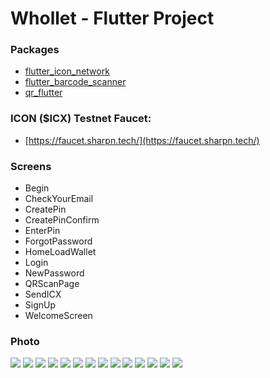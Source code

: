  # Whollet - Flutter Project
 ### Packages
 - [ flutter_icon_network](https://pub.dev/packages/flutter_icon_network?fbclid=IwAR17Vkh3aFkZeZcGrQ7Y5G5UGkokJG4kZtE9bImUjKwlr2RZMdoapP8SUHc)
 -  [flutter_barcode_scanner](https://pub.dev/packages/flutter_barcode_scanner/versions/2.0.0-nullsafety.0)
 -  [qr_flutter](https://pub.dev/packages/qr_flutter)
 ### ICON ($ICX) Testnet Faucet:
 - [https://faucet.sharpn.tech/](https://faucet.sharpn.tech/)
 ### Screens
 - Begin
 - CheckYourEmail
 - CreatePin
 - CreatePinConfirm
 - EnterPin
 - ForgotPassword
 - HomeLoadWallet
 - Login
 - NewPassword
 - QRScanPage
 - SendICX
 - SignUp
 - WelcomeScreen
 ### Photo
<img src="https://github.com/ndxbinh1922001/wallet/blob/master/BeginScreen.png">
<img src="https://github.com/ndxbinh1922001/wallet/blob/master/CheckYourEmailScreen.png">
<img src="https://github.com/ndxbinh1922001/wallet/blob/master/CreatePinConfirmScreen.png">
<img src="https://github.com/ndxbinh1922001/wallet/blob/master/CreatePinScreen.png">
<img src="https://github.com/ndxbinh1922001/wallet/blob/master/EnterPinScreen.png">
<img src="https://github.com/ndxbinh1922001/wallet/blob/master/ForgotPasswordScreen.png">
<img src="https://github.com/ndxbinh1922001/wallet/blob/master/HomeLoadWalletScreen.png">
<img src="https://github.com/ndxbinh1922001/wallet/blob/master/LoginScreen.png">
<img src="https://github.com/ndxbinh1922001/wallet/blob/master/NewPasswordScreen.png">
<img src="https://github.com/ndxbinh1922001/wallet/blob/master/QRScanPageScreen.png">
<img src="https://github.com/ndxbinh1922001/wallet/blob/master/SendICXScreen.png">
<img src="https://github.com/ndxbinh1922001/wallet/blob/master/WelcomeScreen.png">
<img src="https://github.com/ndxbinh1922001/wallet/blob/master/SignUpScreen.png">
<img src="https://github.com/ndxbinh1922001/wallet/blob/master/SignUpScreen.png">
